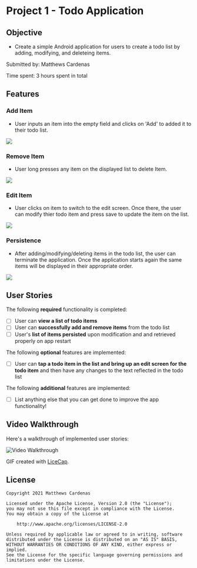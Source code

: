 # Project 1 - Todo Application

## Objective
* Create a simple Android application for users to create a todo list by adding, modifying, and deleteing items.

Submitted by: Matthews Cardenas

Time spent: 3 hours spent in total

## Features

### Add Item
* User inputs an item into the empty field and clicks on 'Add' to added it to their todo list.

![](./gif/Add.gif)

### Remove Item
* User long presses any item on the displayed list to delete Item.

![](./gif/Remove.gif)

### Edit Item
* User clicks on item to switch to the edit screen. Once there, the user can modify thier todo item and press save to update the
item on the list.

![](./gif/Edit.gif)

### Persistence
* After adding/modifying/deleting items in the todo list, the user can terminate the application. Once the application starts again
the same items will be displayed in their appropriate order. 

![](./gif/Persistence.gif)

## User Stories

The following **required** functionality is completed:

* [ ] User can **view a list of todo items**
* [ ] User can **successfully add and remove items** from the todo list
* [ ] User's **list of items persisted** upon modification and and retrieved properly on app restart

The following **optional** features are implemented:

* [ ] User can **tap a todo item in the list and bring up an edit screen for the todo item** and then have any changes to the text reflected in the todo list

The following **additional** features are implemented:

* [ ] List anything else that you can get done to improve the app functionality!

## Video Walkthrough

Here's a walkthrough of implemented user stories:

<img src='https://imgur.com/qi6BaXr' title='Video Walkthrough' width='' alt='Video Walkthrough' />

GIF created with [LiceCap](http://www.cockos.com/licecap/).

## License

    Copyright 2021 Matthews Cardenas

    Licensed under the Apache License, Version 2.0 (the "License");
    you may not use this file except in compliance with the License.
    You may obtain a copy of the License at

        http://www.apache.org/licenses/LICENSE-2.0

    Unless required by applicable law or agreed to in writing, software
    distributed under the License is distributed on an "AS IS" BASIS,
    WITHOUT WARRANTIES OR CONDITIONS OF ANY KIND, either express or implied.
    See the License for the specific language governing permissions and
    limitations under the License.
